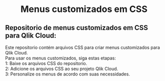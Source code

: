 <h1 align="center">Menus customizados em CSS</h1>




<h2 align="left">Repositorio de menus customizados em CSS para Qlik Cloud:</h2>
Este repositorio contém arquivos CSS para criar menus customizados para Qlik Cloud.
<br>
Para usar os menus customizados, siga estas etapas:
<br>
1: Baixe os arquivos CSS do repositorio.
<br>
2: Adicione os arquivos CSS ao seu projeto Qlik Cloud.
<br>
3: Personalize os menus de acordo com suas necessidades.
